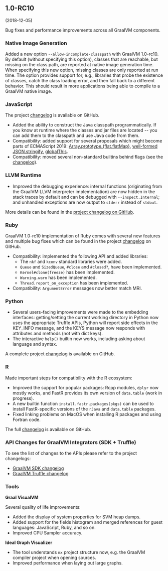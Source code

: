 ## 1.0-RC10
(2018-12-05)

Bug fixes and performance improvements across all GraalVM components.

### Native Image Generation

Added a new option `--allow-incomplete-classpath` with GraalVM 1.0-rc10. By default (without specifying this option), classes that are reachable, but missing on the class path, are reported at native image generation time. When specifying this new option, missing classes are only reported at run time. The option provides support for, e.g., libraries that probe the existence of classes, catch the class loading error, and then fall back to a different behavior. This should result in more applications being able to compile to a GraalVM native image.

### JavaScript
The project [changelog](https://github.com/graalvm/graaljs/blob/master/CHANGELOG.md#version-100-rc10) is available on GitHub.

* Added the ability to construct the Java classpath programmatically. If you know at runtime where the classes and jar files are located -- you can add them to the classpath and use Java code from them.
* Compatibility: added support for several proposals which might become parts of ECMAScript 2019: [Array.prototype.{flat,flatMap}](https://github.com/tc39/proposal-flatMap), [well-formed JSON.stringify](https://github.com/tc39/proposal-well-formed-stringify), [globalThis](https://github.com/tc39/proposal-global).
* Compatibility: moved several non-standard builtins behind flags (see the  [changelog](https://github.com/graalvm/graaljs/blob/master/CHANGELOG.md#version-100-rc10)).

### LLVM Runtime
* Improved the debugging experience: internal functions (originating from the GraalVM LLVM interpreter implementation) are now hidden in the stack traces by default and can be debugged with `--inspect.Internal`; and unhandled exceptions are now output to `stderr` instead of `stdout`.

More details can be found in the [project changelog on GitHub](https://github.com/oracle/graal/blob/master/sulong/CHANGELOG.md#version-100-rc10).

### Ruby
GraalVM 1.0-rc10 implementation of Ruby comes with several new features and multiple bug fixes
which can be found in the project [changelog](https://github.com/oracle/truffleruby/blob/master/CHANGELOG.md#10-rc-10) on GitHub.

* Compatibility: implemented the following API and added libraries:
  * The `nkf` and `kconv` standard libraries were added.
  * `Queue` and `SizedQueue`, `#close` and `#closed?`, have been implemented.
  * `Kernel#clone(freeze)` has been implemented.
  * `Warning.warn` has been implemented.
  * `Thread.report_on_exception` has been implemented.
* Compatibility: `ArgumentError` messages now better match MRI.

### Python
* Several users-facing improvements were made to the embedding interfaces: getting/setting the current working directory in Python now uses the appropriate Truffle APIs, Python will report side effects in the KEY_INFO message, and the KEYS message now responds with attributes and methods (not with dict keys).
* The interactive `help()` builtin now works, including asking about language and syntax.

A complete project [changelog](https://github.com/graalvm/graalpython/blob/master/CHANGELOG.md#version-100-rc10) is available on GitHub.

### R
Made important steps for compatibility with the R ecosystem:

* Improved the support for popular packages: Rcpp modules, `dplyr` now mostly works,
and FastR provides its own version of `data.table` (work in progress).
* A new builtin function `install.fastr.packages(pkgs)` can be used to install FastR-specific versions of the `rJava` and `data.table` packages.
* Fixed linking problems on MacOS when installing R packages and using Fortran code.

The full [changelog](https://github.com/oracle/fastr/blob/master/CHANGELOG.md#10-rc-10)
is available on GitHub.

### API Changes for GraalVM Integrators (SDK + Truffle)
To see the list of changes to the APIs please refer to the project changelogs:
- [GraalVM SDK changelog](https://github.com/oracle/graal/blob/master/sdk/CHANGELOG.md#version-10-rc10)
- [GraalVM Truffle changelog](https://github.com/oracle/graal/blob/master/truffle/CHANGELOG.md#version-100-rc10)

### Tools
**Graal VisualVM**

Several quality of life improvements:
* Added the display of system properties for SVM heap dumps.
* Added support for the fields histogram and merged references for guest languages: JavaScript, Ruby, and so on.
* Improved CPU Sampler accuracy.

**Ideal Graph Visualizer**
* The tool understands `mx` project structure now, e.g. the GraalVM compiler project when opening sources.
* Improved performance when laying out large graphs.
